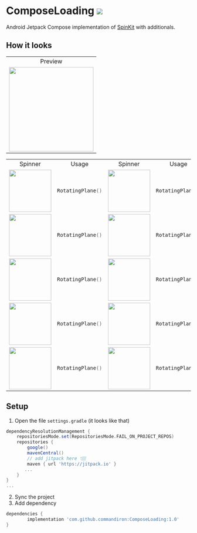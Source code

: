 # ComposeLoading [![](https://jitpack.io/v/commandiron/ComposeLoading.svg)](https://jitpack.io/#commandiron/ComposeLoading)


Android Jetpack Compose implementation of [SpinKit](https://tobiasahlin.com/spinkit/) with additionals.

## How it looks

<table>
 <tr>
  <td>
   <div align="center">Preview</div></td>
 </tr>
 <tr>
  <td>
   <div align="center"><img src="https://user-images.githubusercontent.com/50905347/184544847-1321238a-8167-4ec6-81a4-78ec9ed8421c.gif" width="230" height="230"></div>   </td>
 </tr>
</table>

<table>
 <tr>
  <td><div align="center">Spinner</div></td>
  <td><div align="center">Usage</div></td>
  <td><div align="center">Spinner</div></td>
  <td><div align="center">Usage</div></td>
  <td><div align="center">Spinner</div></td>
  <td><div align="center">Usage</div></td>
</tr>
 
 <tr>
  <td>
   <div align="center">
     <img src="https://user-images.githubusercontent.com/50905347/184547400-f804659d-47ab-44c0-b687-0b112b37feb6.gif" width="115" height="115"
   </div>
  </td>
 
  <td>
 
   ```kotlin  
   RotatingPlane()
   ``` 
  </td>
  <td>
   <div align="center">
    <img src="https://user-images.githubusercontent.com/50905347/184544847-1321238a-8167-4ec6-81a4-78ec9ed8421c.gif" width="115" height="115"
    </div>
  </td>
  <td>
 
   ```kotlin  
   RotatingPlane()
   ``` 
  </td>
  <td>
   <div align="center">
    <img src="https://user-images.githubusercontent.com/50905347/184544847-1321238a-8167-4ec6-81a4-78ec9ed8421c.gif" width="115" height="115"
    </div>
  </td>
  <td>
 
   ```kotlin  
   RotatingPlane()
   ``` 
  </td>
 </tr>
 
 <tr>
  <td>
   <div align="center">
    <img src="https://user-images.githubusercontent.com/50905347/184544847-1321238a-8167-4ec6-81a4-78ec9ed8421c.gif" width="115" height="115">
   </div>
  </td>
  <td>
 
  ```kotlin  
  RotatingPlane()
  ``` 
  </td>
  <td>
   <div align="center">
    <img src="https://user-images.githubusercontent.com/50905347/184544847-1321238a-8167-4ec6-81a4-78ec9ed8421c.gif" width="115" height="115">
   </div>
  </td>
  <td>
 
  ```kotlin  
  RotatingPlane()
  ``` 
  </td>
  <td>
   <div align="center">
    <img src="https://user-images.githubusercontent.com/50905347/184544847-1321238a-8167-4ec6-81a4-78ec9ed8421c.gif" width="115" height="115">
   </div>
  </td>
  <td>
 
  ```kotlin  
  RotatingPlane()
  ``` 
  </td>
 </tr>
 
 <tr>
  <td>
   <div align="center">
    <img src="https://user-images.githubusercontent.com/50905347/184544847-1321238a-8167-4ec6-81a4-78ec9ed8421c.gif" width="115" height="115">
   </div>
  </td>
  <td>
 
  ```kotlin  
  RotatingPlane()
  ``` 
  </td>
  <td>
   <div align="center">
    <img src="https://user-images.githubusercontent.com/50905347/184544847-1321238a-8167-4ec6-81a4-78ec9ed8421c.gif" width="115" height="115">
   </div>
  </td>
  <td>
 
  ```kotlin  
  RotatingPlane()
  ``` 
  </td>
  <td>
   <div align="center">
    <img src="https://user-images.githubusercontent.com/50905347/184544847-1321238a-8167-4ec6-81a4-78ec9ed8421c.gif" width="115" height="115">
   </div>
  </td>
  <td>
 
  ```kotlin  
  RotatingPlane()
  ``` 
  </td>
 </tr>
 
 <tr>
  <td>
   <div align="center">
    <img src="https://user-images.githubusercontent.com/50905347/184544847-1321238a-8167-4ec6-81a4-78ec9ed8421c.gif" width="115" height="115">
   </div>
  </td>
  <td>
 
  ```kotlin  
  RotatingPlane()
  ``` 
  </td>
  <td>
   <div align="center">
    <img src="https://user-images.githubusercontent.com/50905347/184544847-1321238a-8167-4ec6-81a4-78ec9ed8421c.gif" width="115" height="115">
   </div>
  </td>
  <td>
 
  ```kotlin  
  RotatingPlane()
  ``` 
  </td>
  <td>
   <div align="center">
    <img src="https://user-images.githubusercontent.com/50905347/184544847-1321238a-8167-4ec6-81a4-78ec9ed8421c.gif" width="115" height="115">
   </div>
  </td>
  <td>
 
  ```kotlin  
  RotatingPlane()
  ``` 
  </td>
 </tr>
 
 <tr>
  <td>
   <div align="center">
    <img src="https://user-images.githubusercontent.com/50905347/184544847-1321238a-8167-4ec6-81a4-78ec9ed8421c.gif" width="115" height="115">
   </div>
  </td>
  <td>
 
  ```kotlin  
  RotatingPlane()
  ``` 
  </td>
  <td>
   <div align="center">
    <img src="https://user-images.githubusercontent.com/50905347/184544847-1321238a-8167-4ec6-81a4-78ec9ed8421c.gif" width="115" height="115">
   </div>
  </td>
  <td>
 
  ```kotlin  
  RotatingPlane()
  ``` 
  </td>
  <td>
   <div align="center">
    <img src="https://user-images.githubusercontent.com/50905347/184544847-1321238a-8167-4ec6-81a4-78ec9ed8421c.gif" width="115" height="115">
   </div>
  </td>
  <td>
 
  ```kotlin  
  RotatingPlane()
  ``` 
  </td>
 </tr>
 
</table>

## Setup
1. Open the file `settings.gradle` (it looks like that)
```groovy
dependencyResolutionManagement {
    repositoriesMode.set(RepositoriesMode.FAIL_ON_PROJECT_REPOS)
    repositories {
        google()
        mavenCentral()
        // add jitpack here 👇🏽
        maven { url 'https://jitpack.io' }
       ...
    }
} 
...
```
2. Sync the project
3. Add dependency
```groovy
dependencies {
        implementation 'com.github.commandiron:ComposeLoading:1.0'
}
```
